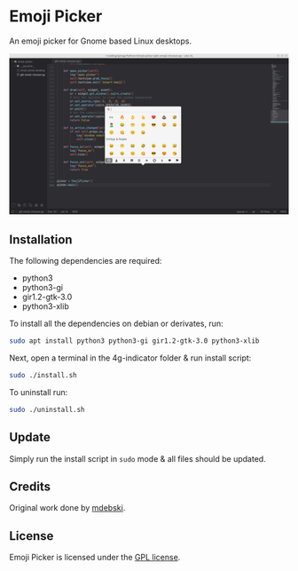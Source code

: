 Emoji Picker
============

An emoji picker for Gnome based Linux desktops.

![screenshot](screenshot.png)

## Installation

The following dependencies are required:
- python3
- python3-gi
- gir1.2-gtk-3.0
- python3-xlib

To install all the dependencies on debian or derivates, run:
```bash
sudo apt install python3 python3-gi gir1.2-gtk-3.0 python3-xlib
```

Next, open a terminal in the 4g-indicator folder & run install script:
```bash
sudo ./install.sh
```

To uninstall run:
```bash
sudo ./uninstall.sh
```

## Update

Simply run the install script in `sudo` mode & all files should be updated.

## Credits

Original work done by [mdebski](https://github.com/mdebski/gtk-emoji-chooser).

## License

Emoji Picker is licensed under the [GPL license](LICENSE).
